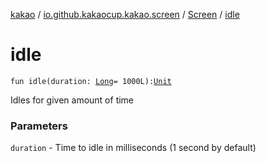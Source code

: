 [kakao](../../index.md) / [io.github.kakaocup.kakao.screen](../index.md) / [Screen](index.md) / [idle](./idle.md)

# idle

`fun idle(duration: `[`Long`](https://kotlinlang.org/api/latest/jvm/stdlib/kotlin/-long/index.html)` = 1000L): `[`Unit`](https://kotlinlang.org/api/latest/jvm/stdlib/kotlin/-unit/index.html)

Idles for given amount of time

### Parameters

`duration` - Time to idle in milliseconds (1 second by default)